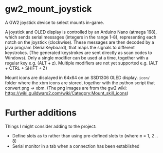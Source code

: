 # gw2_mount_joystick
A GW2 joystick device to select mounts in-game. 

A joystick and OLED display is controlled by an Arduino Nano (atmega 168), which sends serial messages (integers in the range 1-8), representing each notch on the joystick (clockwise). These messages are then decoded by a java program (SerialKeyboard), that maps the signals to different keystrokes. (The generated keystrokes are sent directly as scan codes to Windows). Only a single modifier can be used at a time, together with a regular key e.g. (ALT + z). Multiple modifiers are not yet supported e.g. (ALT + CTRL + SHIFT + Z)

Mount icons are displayed in 64x64 on an SSD1306 OLED display.
```icon/``` folder where the xbm icons are stored, together with the python script that 
convert png -> xbm. (The png images are from the gw2 wiki: https://wiki.guildwars2.com/wiki/Category:Mount_skill_icons)

# Further additions
Things I might consider adding to the project:
  - Define slots as <serial char> to <key mapping> rather than using pre-defined slots <slot n> to <key mapping> (where n = 1, 2 .. 8)
  - Serial monitor in a tab when a connection has been established
 
